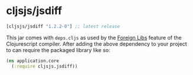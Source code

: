 # cljsjs/jsdiff

[](dependency)
```clojure
[cljsjs/jsdiff "1.2.2-0"] ;; latest release
```
[](/dependency)

This jar comes with `deps.cljs` as used by the [Foreign Libs][flibs] feature
of the Clojurescript compiler. After adding the above dependency to your project
to can require the packaged library like so:

```clojure
(ns application.core
  (:require cljsjs.jsdiff))
```

[flibs]: https://github.com/clojure/clojurescript/wiki/Foreign-Dependencies

